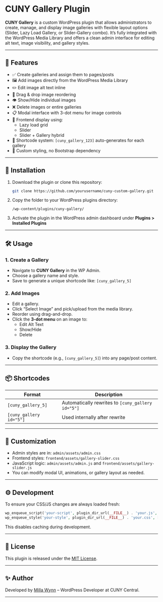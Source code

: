 
# CUNY Gallery Plugin

**CUNY Gallery** is a custom WordPress plugin that allows administrators to create, manage, and display image galleries with flexible layout options (Slider, Lazy Load Gallery, or Slider-Gallery combo). It’s fully integrated with the WordPress Media Library and offers a clean admin interface for editing alt text, image visibility, and gallery styles.

---

## 🎯 Features

- ✅ Create galleries and assign them to pages/posts
- 🖼 Add images directly from the WordPress Media Library
- ✏️ Edit image alt text inline
- 🔄 Drag & drop image reordering
- 👁 Show/Hide individual images
- ❌ Delete images or entire galleries
- 📋 Modal interface with 3-dot menu for image controls
- 🧩 Frontend display using:
  - Lazy load grid
  - Slider
  - Slider + Gallery hybrid
- 🔌 Shortcode system: `[cuny_gallery_123]` auto-generates for each gallery
- 🎨 Custom styling, no Bootstrap dependency

---

## 🚀 Installation

1. Download the plugin or clone this repository:
   ```bash
   git clone https://github.com/yourusername/cuny-custom-gallery.git
   ```

2. Copy the folder to your WordPress plugins directory:
   ```
   /wp-content/plugins/cuny-gallery/
   ```

3. Activate the plugin in the WordPress admin dashboard under **Plugins > Installed Plugins**

---

## 🛠 Usage

### 1. Create a Gallery
- Navigate to **CUNY Gallery** in the WP Admin.
- Choose a gallery name and style.
- Save to generate a unique shortcode like: `[cuny_gallery_5]`

### 2. Add Images
- Edit a gallery.
- Click “Select Image” and pick/upload from the media library.
- Reorder using drag-and-drop.
- Click the **3-dot menu** on an image to:
  - Edit Alt Text
  - Show/Hide
  - Delete

### 3. Display the Gallery
- Copy the shortcode (e.g., `[cuny_gallery_5]`) into any page/post content.

---

## 📦 Shortcodes

| Format                  | Description                      |
|-------------------------|----------------------------------|
| `[cuny_gallery_5]`      | Automatically rewrites to `[cuny_gallery id="5"]` |
| `[cuny_gallery id="5"]` | Used internally after rewrite    |

---

## 🧩 Customization

- Admin styles are in: `admin/assets/admin.css`
- Frontend styles: `frontend/assets/gallery-slider.css`
- JavaScript logic: `admin/assets/admin.js` and `frontend/assets/gallery-slider.js`
- You can modify modal UI, animations, or gallery layout as needed.

---

## ⚙️ Development

To ensure your CSS/JS changes are always loaded fresh:

```php
wp_enqueue_script('your-script', plugin_dir_url(__FILE__) . 'your.js', [], time(), true);
wp_enqueue_style('your-style', plugin_dir_url(__FILE__) . 'your.css', [], time());
```

This disables caching during development.

---

## 📜 License

This plugin is released under the [MIT License](https://opensource.org/licenses/MIT).

---

## ✨ Author

Developed by [Milla Wynn](https://github.com/yourusername) – WordPress Developer at CUNY Central.

---
